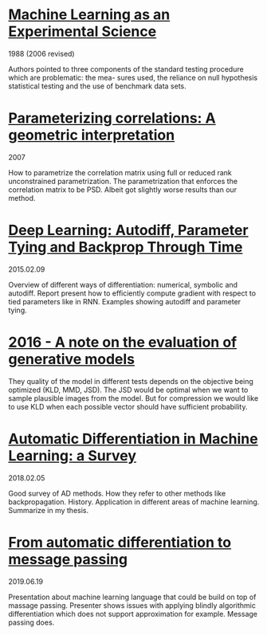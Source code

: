 # [Machine Learning as an Experimental Science]()
1988 (2006 revised)

Authors pointed to three components of the standard testing procedure which are problematic: the mea- sures used, 
the reliance on null hypothesis statistical testing and the use of benchmark data sets.

# [Parameterizing correlations: A geometric interpretation]()
2007

How to parametrize the correlation matrix using full or reduced rank unconstrained parametrization. The parametrization
that enforces the correlation matrix to be PSD. Albeit got slightly worse results than our method.

# [Deep Learning: Autodiff, Parameter Tying and Backprop Through Time](http://web4.cs.ucl.ac.uk/staff/D.Barber/publications/ParameterTying.pdf)
2015.02.09

Overview of different ways of differentiation: numerical, symbolic and autodiff. Report present how to efficiently compute
gradient with respect to tied parameters like in RNN. Examples showing autodiff and parameter tying.

# [2016 - A note on the evaluation of generative models]()
They quality of the model in different tests depends on the objective being optimized (KLD, MMD, JSD). The JSD would
be optimal when we want to sample plausible images from the model. But for compression we would like to use KLD when
each possible vector should have sufficient probability.

# [Automatic Differentiation in Machine Learning: a Survey](https://arxiv.org/abs/1502.05767)
2018.02.05

Good survey of AD methods. How they refer to other methods like backpropagation. History. Application in different areas
of machine learning. Summarize in my thesis.

# [From automatic differentiation to message passing](https://www.youtube.com/watch?v=NkJNcEed2NU&feature=youtu.be)
2019.06.19

Presentation about machine learning language that could be build on top of massage passing. Presenter shows issues with applying
blindly algorithmic differentiation which does not support approximation for example. Message passing does.